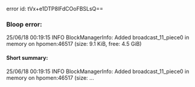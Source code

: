 error id: tVx+e1DTP8lFdCOoFBSLsQ==
### Bloop error:

25/06/18 00:19:15 INFO BlockManagerInfo: Added broadcast_11_piece0 in memory on hpomen:46517 (size: 9.1 KiB, free: 4.5 GiB)
#### Short summary: 

25/06/18 00:19:15 INFO BlockManagerInfo: Added broadcast_11_piece0 in memory on hpomen:46517 (size: ...